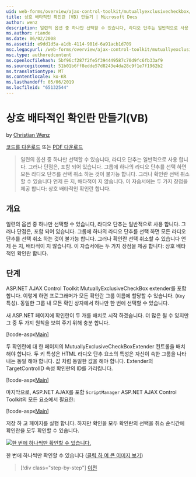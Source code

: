 ```yaml
---
uid: web-forms/overview/ajax-control-toolkit/mutuallyexclusivecheckbox/creating-mutually-exclusive-checkboxes-vb
title: 상호 배타적인 확인란 (VB) 만들기 | Microsoft Docs
author: wenz
description: 일련의 옵션 중 하나만 선택할 수 있습니다, 라디오 단추는 일반적으로 사용 합니다. 그러나 단점은, 포함 되어 있습니다. 그룹에 한 번 하나의 라디오 단추만 확인란이 선택 되는 중...
ms.author: riande
ms.date: 06/02/2008
ms.assetid: e9dd1d5a-a1db-4114-981d-6a91acb1d709
msc.legacyurl: /web-forms/overview/ajax-control-toolkit/mutuallyexclusivecheckbox/creating-mutually-exclusive-checkboxes-vb
msc.type: authoredcontent
ms.openlocfilehash: 5bf96cf287f2fe5f394449587c70d9fc6fb33af9
ms.sourcegitcommit: 51b01b6ff8edde57d8243e4da28c9f1e7f1962b2
ms.translationtype: MT
ms.contentlocale: ko-KR
ms.lasthandoff: 05/06/2019
ms.locfileid: "65132544"
---
```

# <a name="creating-mutually-exclusive-checkboxes-vb"></a>상호 배타적인 확인란 만들기(VB)

by [Christian Wenz](https://github.com/wenz)

[코드를 다운로드](http://download.microsoft.com/download/9/3/f/93f8daea-bebd-4821-833b-95205389c7d0/MutuallyExclusiveCheckBox0.vb.zip) 또는 [PDF 다운로드](http://download.microsoft.com/download/b/6/a/b6ae89ee-df69-4c87-9bfb-ad1eb2b23373/mutuallyexclusivecheckbox0VB.pdf)

> 일련의 옵션 중 하나만 선택할 수 있습니다, 라디오 단추는 일반적으로 사용 합니다. 그러나 단점은, 포함 되어 있습니다. 그룹에 하나의 라디오 단추를 선택 하면 모든 라디오 단추를 선택 취소 하는 것이 불가능 합니다. 그러나 확인란 선택 취소할 수 있습니다 언제 든 지, 배타적이 지 않습니다. 이 자습서에는 두 가지 장점을 제공 합니다: 상호 배타적인 확인란 합니다.

## <a name="overview"></a>개요

일련의 옵션 중 하나만 선택할 수 있습니다, 라디오 단추는 일반적으로 사용 합니다. 그러나 단점은, 포함 되어 있습니다. 그룹에 하나의 라디오 단추를 선택 하면 모든 라디오 단추를 선택 취소 하는 것이 불가능 합니다. 그러나 확인란 선택 취소할 수 있습니다 언제 든 지, 배타적이 지 않습니다. 이 자습서에는 두 가지 장점을 제공 합니다: 상호 배타적인 확인란 합니다.

## <a name="steps"></a>단계

ASP.NET AJAX Control Toolkit MutuallyExclusiveCheckBox extender를 포함합니다. 이렇게 하면 프로그래머가 모든 확인란 그룹 이름에 할당할 수 있습니다. (`Key` 특성). 동일한 그룹 내 모든 확인 상자에서 하나만 한 번에 선택할 수 있습니다.

새 ASP.NET 페이지에 확인란이 두 개를 배치로 시작 하겠습니다. 더 많은 될 수 있지만 그 중 두 가지 원칙을 보여 주기 위해 충분 합니다.

[!code-aspx[Main](creating-mutually-exclusive-checkboxes-vb/samples/sample1.aspx)]

두 확인란에 대 한 페이지의 MutuallyExclusiveCheckBoxExtender 컨트롤을 배치 해야 합니다. 두 키 특성은 HTML 라디오 단추 요소의 특성은 자신이 속한 그룹을 나타내는 동일 해야 합니다. 값 처럼 동일한 값을 해야 합니다. Extender의 TargetControlID 속성 확인란의 ID를 가리킵니다.

[!code-aspx[Main](creating-mutually-exclusive-checkboxes-vb/samples/sample2.aspx)]

마지막으로, ASP.NET AJAX를 포함 `ScriptManager` ASP.NET AJAX Control Toolkit의 모든 요소에서 필요한:

[!code-aspx[Main](creating-mutually-exclusive-checkboxes-vb/samples/sample3.aspx)]

저장 하 고 페이지를 실행 합니다. 하지만 확인을 모두 확인란의 선택을 취소 순식간에 확인란을 모두 확인할 수 있습니다.

[![한 번에 하나씩만 확인할 수 있습니다.](creating-mutually-exclusive-checkboxes-vb/_static/image2.png)](creating-mutually-exclusive-checkboxes-vb/_static/image1.png)

한 번에 하나씩만 확인할 수 있습니다 ([클릭 하 여 큰 이미지 보기](creating-mutually-exclusive-checkboxes-vb/_static/image3.png))

> [!div class="step-by-step"]
> [이전](creating-mutually-exclusive-checkboxes-cs.md)
